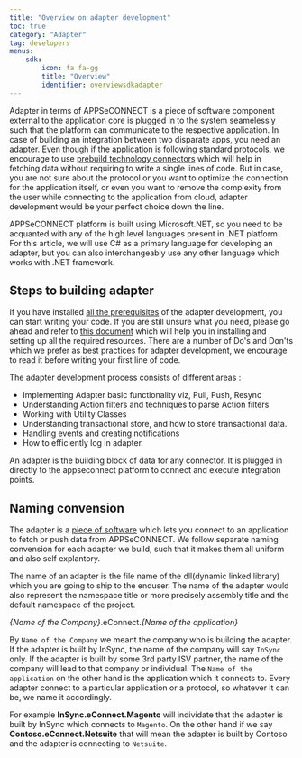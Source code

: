 ```yaml
---
title: "Overview on adapter development"
toc: true
category: "Adapter"
tag: developers
menus:
    sdk: 
        icon: fa fa-gg
        title: "Overview"
        identifier: overviewsdkadapter            
---
```

Adapter in terms of APPSeCONNECT is a piece of software component external to the application core is plugged in to the system seamelessly such that the
 platform can communicate to the respective application. In case of building an integration between two disparate apps, you need an adapter. Even though if the 
application is following standard protocols, we encourage to use [prebuild technology connectors]() which will help in fetching data without requiring to write 
a single lines of code. But in case, you are not sure about the protocol or you want to optimize the connection for the application itself, or even you 
want to remove the complexity from the user while connecting to the application from cloud, adapter development would be your perfect choice down the line. 

APPSeCONNECT platform is built using Microsoft.NET, so you need to be acquanted with any of the high level languages present in .NET platform. For this article,
we will use C# as a primary language for developing an adapter, but you can also interchangeably use any other language which works with .NET framework.

## Steps to building adapter

If you have installed [all the prerequisites]() of the adapter development, you can start writing your code. If you are still unsure what you need, please go ahead
and refer to [this document]() which will help you in installing and setting up all the required resources. There are a number of Do's and Don'ts which we prefer as 
best practices for adapter development, we encourage to read it before writing your first line of code. 

The adapter development process consists of different areas : 

- Implementing Adapter basic functionality viz, Pull, Push, Resync
- Understanding Action filters and techniques to parse Action filters
- Working with Utility Classes
- Understanding transactional store, and how to store transactional data.
- Handling events and creating notifications
- How to efficiently log in adapter. 

An adapter is the building block of data for any connector. It is plugged in directly to the appseconnect platform to connect and execute integration points. 

## Naming convension

The adapter is a [piece of software](http://isdn.appseconnect.com) which lets you connect to an application to fetch or push data from APPSeCONNECT. We follow separate 
naming convension for each adapter we build, such that it makes them all uniform and also self explantory. 

The name of an adapter is the file name of the dll(dynamic linked library) which you are going to ship to the enduser. The name of the adapter would also represent 
the namespace title or more precisely assembly title and the default namespace of the project. 

*{Name of the Company}*.eConnect.*{Name of the application}*

By `Name of the Company` we meant the company who is building the adapter. If the adapter is built by InSync, the name of the company will say `InSync` only. If the 
adapter is built by some 3rd party ISV partner, the name of the company will lead to that company or individual. The `Name of the application` on the other hand
is the application which it connects to. Every adapter connect to a particular application or a protocol, so whatever it can be, we name it accordingly. 

For example **InSync.eConnect.Magento** will individate that the adapter is built by InSync which connects to `Magento`. On the other hand if we say 
**Contoso.eConnect.Netsuite** that will mean the adapter is built by Contoso and the adapter is connecting to `Netsuite`. 


